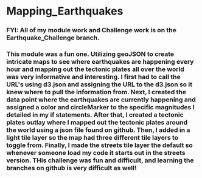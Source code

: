 # Mapping_Earthquakes
### FYI: All of my module work and Challenge work is on the Earthquake_Challenge branch.

### This module was a fun one. Utilizing geoJSON to create intricate maps to see where earthquakes are happening every hour and mapping out the tectonic plates all over the world was very informative and interesting. I first had to call the URL's using d3.json and assigning the URL to the d3.json so it knew where to pull the information from. Next, I created the data point where the earthquakes are currently happening and assigned a color and circleMarker to the specific magnitudes I detailed in my if statements. After that, I created a tectonic plates outlay where I mapped out the tectonic plates around the world using a json file found on github. Then, I added in a light tile layer so the map had three different tile layers to toggle from. Finally, I made the streets tile layer the default so whenever someone load my code it starts out in the streets version. THis challenge was fun and difficult, and learning the branches on github is very difficult as well!

